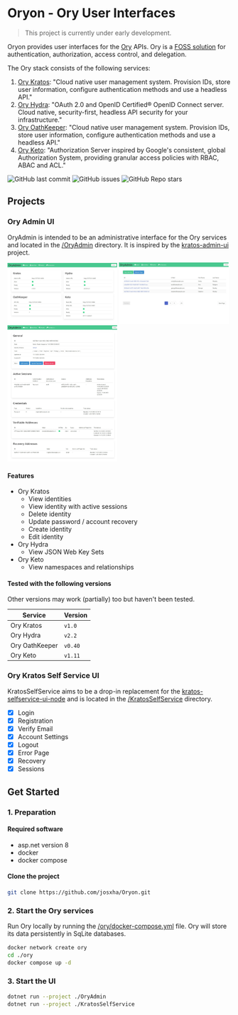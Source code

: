 ﻿# Oryon - Ory User Interfaces

> This project is currently under early development.

Oryon provides user interfaces for the [Ory](https://www.ory.sh/) APIs. Ory is a 
[FOSS solution](https://www.ory.sh/open-source/) for authentication, authorization, access control, and delegation.

The Ory stack consists of the following services:
1. [Ory Kratos](https://www.ory.sh/kratos/): "Cloud native user management system. Provision IDs, store user 
information, configure authentication methods and use a headless API."
2. [Ory Hydra](https://www.ory.sh/hydra/): "OAuth 2.0 and OpenID Certified® OpenID Connect server. Cloud native, 
security-first, headless API security for your infrastructure."
3. [Ory OathKeeper](https://www.ory.sh/oathkeeper/): "Cloud native user management system. Provision IDs, store 
user information, configure authentication methods and use a headless API."
4. [Ory Keto](https://www.ory.sh/keto/): "Authorization Server inspired by Google's consistent, global 
Authorization System, providing granular access policies with RBAC, ABAC and ACL."

![GitHub last commit](https://img.shields.io/github/last-commit/josxha/Oryon)
![GitHub issues](https://img.shields.io/github/issues/josxha/Oryon)
![GitHub Repo stars](https://img.shields.io/github/stars/josxha/Oryon?style=social)

## Projects

### Ory Admin UI
OryAdmin is intended to be an administrative interface for the Ory services and located in the 
[/OryAdmin](/OryAdmin) directory. It is inspired by the [kratos-admin-ui](https://github.com/dfoxg/kratos-admin-ui) project.

<img src="images/OryAdmin/Home.jpeg" alt="OryAdmin Home Page" width="49%">
<img src="images/OryAdmin/IdentitiesIndex.jpeg" alt="OryAdmin Identities Page" width="49%">
<img src="images/OryAdmin/IdentitiesView.jpeg" alt="OryAdmin View Identity Page" width="49%">

#### Features
- Ory Kratos
  - View identities
  - View identity with active sessions
  - Delete identity
  - Update password / account recovery
  - Create identity
  - Edit identity
- Ory Hydra
  - View JSON Web Key Sets
- Ory Keto
  - View namespaces and relationships

#### Tested with the following versions
Other versions may work (partially) too but haven't been tested.

| Service        | Version |
|----------------|---------|
| Ory Kratos     | `v1.0`  |
| Ory Hydra      | `v2.2`  |
| Ory OathKeeper | `v0.40` |
| Ory Keto       | `v1.11` |

### Ory Kratos Self Service UI
KratosSelfService aims to be a drop-in replacement for the [kratos-selfservice-ui-node](https://github.com/ory/kratos-selfservice-ui-node) and is located in 
the [/KratosSelfService](/KratosSelfService) directory.

- [x] Login
- [x] Registration
- [x] Verify Email
- [x] Account Settings
- [x] Logout
- [x] Error Page
- [x] Recovery
- [x] Sessions

## Get Started
### 1. Preparation
#### Required software
- asp.net version 8
- docker
- docker compose

#### Clone the project
```bash
git clone https://github.com/josxha/Oryon.git
```

### 2. Start the Ory services
Run Ory locally by running the [/ory/docker-compose.yml](ory/docker-compose.yml) file. Ory will store its data 
persistently in SqLite databases. 
```bash
docker network create ory
cd ./ory
docker compose up -d 
```

### 3. Start the UI
```bash
dotnet run --project ./OryAdmin
dotnet run --project ./KratosSelfService
```
